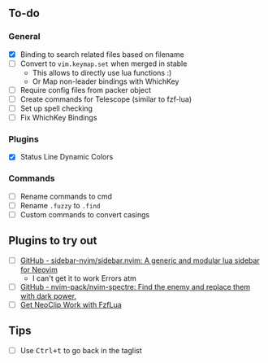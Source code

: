 ## To-do

### General
- [x] Binding to search related files based on filename
- [ ] Convert to `vim.keymap.set` when merged in stable
  - This allows to directly use lua functions :)
  - Or Map non-leader bindings with WhichKey
- [ ] Require config files from packer object
- [ ] Create commands for Telescope (similar to fzf-lua)
- [ ] Set up spell checking
- [ ] Fix WhichKey Bindings

### Plugins
- [x] Status Line Dynamic Colors

### Commands
- [ ] Rename commands to cmd
- [ ] Rename `.fuzzy` to `.find`
- [ ] Custom commands to convert casings

## Plugins to try out
- [ ] [GitHub - sidebar-nvim/sidebar.nvim: A generic and modular lua sidebar for Neovim](https://github.com/sidebar-nvim/sidebar.nvim)
	- I can't get it to work Errors atm
- [ ] [GitHub - nvim-pack/nvim-spectre: Find the enemy and replace them with dark power.](https://github.com/nvim-pack/nvim-spectre)
- [ ] [Get NeoClip Work with FzfLua](https://github.com/ibhagwan/fzf-lua/issues/57)

## Tips
- [ ] Use <kbd>Ctrl+t</kbd> to go back in the taglist
